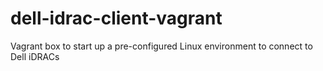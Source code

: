 # dell-idrac-client-vagrant
Vagrant box to start up a pre-configured Linux environment to connect to Dell iDRACs
